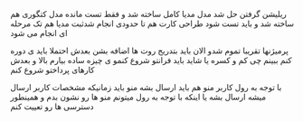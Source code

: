 ریلیشن گرفتن حل شد
مدل مدیا کامل ساخته شد و فقط تست مانده
مدل کتگوری هم ساخته شد و باید تست شود
طراحی کارت هم تا حدودی انجام شدثبت مدیا هم تک مرحله ای انجام می شود

پرمیژنها تقریبا تموم شدو الان باید بتدریج روت ها اضافه بشن
بعدش احتملا باید ی دوره کنم ببینم چی کم و کسره
یا شاید باید فرانتو شروع کنمو ی چیزه ساده بیارم بالا و بعدش 
کارهای پرداختو شروع کنم

با توجه به رول کاربر منو هم باید ارسال بشه
منو باید زمانیکه مشخصات کاربر ارسال میشه ارسال بشه
یا اینکه با توجه به رول میتونم منو ها رو نشون بدم
و همینطور دسترسی ها رو تعییت کنم